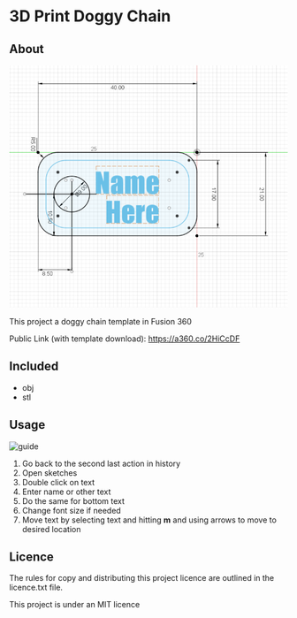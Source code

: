 
# 3D Print Doggy Chain

## About

![Blueprint](screenshot/snapshot.png)

This project a doggy chain template in Fusion 360

Public Link (with template download): https://a360.co/2HiCcDF

## Included

* obj
* stl

## Usage

![guide](screenshot/intruct.gif)

1. Go back to the second last action in history
2. Open sketches
3. Double click on text
4. Enter name or other text
5. Do the same for bottom text
6. Change font size if needed
7. Move text by selecting text and hitting **m** and using arrows to move to desired location

## Licence

The rules for copy and distributing this project licence are
outlined in the licence.txt file.

This project is under an MIT licence



